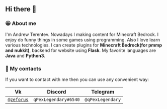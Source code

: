Hi there 👋
----------

### 😀 About me 

I'm Andrew Terentev. Nowadays I making content for Minecraft Bedrock. 
I enjoy do funny things in some games using programming. Also I love learn various technologies.
I can create plugins for <b>Minecraft Bedrock(for pmmp and nukkit)</b>, backend for website using <b>Flask</b>.
My favorite languages are <b>Java</b> and <b>Python3</b>.


### 💬 My contacts

If you want to contact with me then you can use any convenient way:

Vk | Discord | Telegram
--- | --- | ---
[`@zeforus`](https://vk.com/zeforus) | `qPexLegendary#6540` | `@qPexLegendary`

